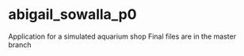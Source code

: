 # abigail_sowalla_p0
Application for a simulated aquarium shop
Final files are in the master branch

